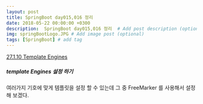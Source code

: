 ```yaml
---
layout: post
title: SpringBoot day015,016 정리
date: 2018-05-22 00:00:00 +0300
description:  SpringBoot day015,016 정리  # Add post description (optional)
img: springBootLogo.JPG # Add image post (optional)
tags: [SpringBoot] # add tag
---
```


[27.1.10 Template Engines](https://docs.spring.io/spring-boot/docs/current-SNAPSHOT/reference/htmlsingle/#boot-features-spring-mvc-template-engines)  
##### template Engines 설정 하기
여러가지 기호에 맞게 템플릿을 설정 할 수 있는데 그 중 FreeMarker 를 사용해서 설정해 보겠다.

